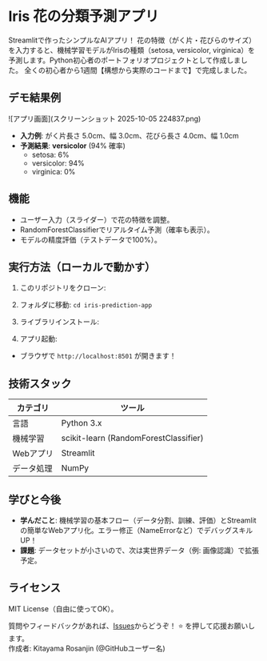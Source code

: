 # Iris 花の分類予測アプリ

Streamlitで作ったシンプルなAIアプリ！ 花の特徴（がく片・花びらのサイズ）を入力すると、機械学習モデルがIrisの種類（setosa, versicolor, virginica）を予測します。Python初心者のポートフォリオプロジェクトとして作成しました。
全くの初心者から1週間【構想から実際のコードまで】で完成しました。
## デモ結果例
![アプリ画面](スクリーンショット 2025-10-05 224837.png)
- **入力例**: がく片長さ 5.0cm、幅 3.0cm、花びら長さ 4.0cm、幅 1.0cm
- **予測結果**: **versicolor** (94% 確率)
  - setosa: 6%
  - versicolor: 94%
  - virginica: 0%

## 機能
- ユーザー入力（スライダー）で花の特徴を調整。
- RandomForestClassifierでリアルタイム予測（確率も表示）。
- モデルの精度評価（テストデータで100%）。

## 実行方法（ローカルで動かす）
1. このリポジトリをクローン:


2. フォルダに移動: `cd iris-prediction-app`
3. ライブラリインストール:

4. アプリ起動:

- ブラウザで `http://localhost:8501` が開きます！

## 技術スタック
| カテゴリ | ツール |
|----------|--------|
| 言語 | Python 3.x |
| 機械学習 | scikit-learn (RandomForestClassifier) |
| Webアプリ | Streamlit |
| データ処理 | NumPy |

## 学びと今後
- **学んだこと**: 機械学習の基本フロー（データ分割、訓練、評価）とStreamlitの簡単なWebアプリ化。エラー修正（NameErrorなど）でデバッグスキルUP！
- **課題**: データセットが小さいので、次は実世界データ（例: 画像認識）で拡張予定。


## ライセンス
MIT License（自由に使ってOK）。

質問やフィードバックがあれば、[Issues](https://github.com/KitayamaRosanjin/iris-prediction-app/issues)からどうぞ！ ⭐ を押して応援お願いします。  
作成者: Kitayama Rosanjin (@GitHubユーザー名)
